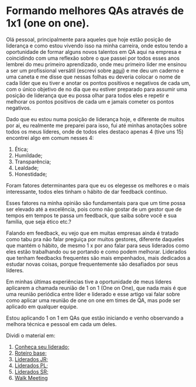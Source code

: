 # Formando melhores QAs através de 1x1 (one on one).

Olá pessoal, principalmente para aqueles que hoje estão posição de liderança e como estou vivendo isso na minha carreira, onde estou tendo a oportunidade de formar alguns novos talentos em QA aqui na empresa e coincidindo com uma reflexão sobre o que passei por todos esses anos lembrei do meu primeiro aprendizado, onde meu primeiro líder me ensinou a ser um profissional versátil (escrevi sobre [aqui](https://github.com/thiagomarquessp/QA_e_seu_estado_transitorio)) e me deu um caderno e uma caneta e me disse que nessas folhas eu deveria colocar o nome de cada líder que eu tiver e anotar os pontos positivos e negativos de cada um, com o único objetivo de no dia que eu estiver preparado para assumir uma posição de liderança que eu possa olhar para todos eles e repetir e melhorar os pontos positivos de cada um e jamais cometer os pontos negativos.

Dado que eu estou numa posição de liderança hoje, e diferente de muitos por ai, eu realmente me preparei para isso, fui até minhas anotações sobre todos os meus líderes, onde de todos eles destaco apenas 4 (tive uns 15) encontrei algo em comum nesses 4:

1. Ética;
2. Humildade;
3. Transparência;
4. Lealdade;
5. Honestidade;

Foram fatores determinantes para que eu os elegesse os melhores e o mais interessante, todos eles tinham o hábito de dar feedback contínuo.

Esses fatores na minha opinião são fundamentais para que um time possa ser elevado até a excelência, pois como não gostar de um gestor que de tempos em tempos te passa um feedback, que saiba sobre você e sua família, que seja ético etc.?

Falando em feedback, eu vejo que em muitas empresas ainda é tratado como tabu pra não falar preguiça por muitos gestores, diferente daqueles que mantém o hábito, de mesmo 1 x por ano falar para seus liderados como eles estão trabalhando ou se portando e como podem melhorar. Liderados que tenham feedbacks frequentes são mais empenhados, mais dedicados a estudar novas coisas, porque frequentemente são desafiados por seus líderes.

Em minhas últimas experiências tive a oportunidade de meus líderes aplicarem a chamada reunião de 1 on 1 (One on One), que nada mais é que uma reunião periódica entre líder e liderado e esse artigo vai falar sobre como aplicar uma reunião de one on one em times de QA, mas pode ser aplicado em qualquer equipe.

Estou aplicando 1 on 1 em QAs que estão iniciando e venho observando a melhora técnica e pessoal em cada um deles.

Dividi o material em:

1. [Conheça seu liderado;](https://github.com/thiagomarquessp/1-on-1-melhorando-qas/blob/master/conheca-seu-liderado.md)
2. [Roteiro base;](https://github.com/thiagomarquessp/1-on-1-melhorando-qas/blob/master/roteiro-base.md)
3. [Liderados JR;](https://github.com/thiagomarquessp/1-on-1-melhorando-qas/blob/master/1-1-analistas-jr.md)
4. [Liderados PL;](https://github.com/thiagomarquessp/1-on-1-melhorando-qas/blob/master/1-1-analista-pleno.md)
5. [Liderados SR;](https://github.com/thiagomarquessp/1-on-1-melhorando-qas/blob/master/1-1-analistas-sr.md)
6. [Walk Meeting](https://github.com/thiagomarquessp/1-on-1-melhorando-qas/blob/master/walk-meeting.md)

